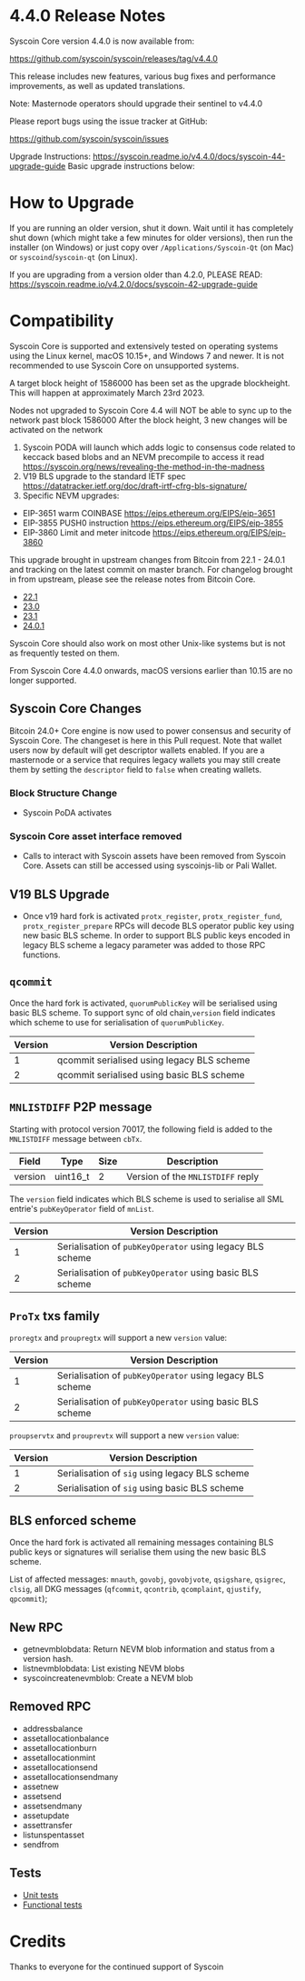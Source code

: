 4.4.0 Release Notes
======================

Syscoin Core version 4.4.0 is now available from:

  <https://github.com/syscoin/syscoin/releases/tag/v4.4.0>

This release includes new features, various bug fixes and performance
improvements, as well as updated translations.

Note: Masternode operators should upgrade their sentinel to v4.4.0 

Please report bugs using the issue tracker at GitHub:

  <https://github.com/syscoin/syscoin/issues>


Upgrade Instructions: <https://syscoin.readme.io/v4.4.0/docs/syscoin-44-upgrade-guide>
Basic upgrade instructions below:

How to Upgrade
==============

If you are running an older version, shut it down. Wait until it has completely
shut down (which might take a few minutes for older versions), then run the
installer (on Windows) or just copy over `/Applications/Syscoin-Qt` (on Mac)
or `syscoind`/`syscoin-qt` (on Linux).

If you are upgrading from a version older than 4.2.0, PLEASE READ: <https://syscoin.readme.io/v4.2.0/docs/syscoin-42-upgrade-guide>

Compatibility
==============

Syscoin Core is supported and extensively tested on operating systems using
the Linux kernel, macOS 10.15+, and Windows 7 and newer. It is not recommended
to use Syscoin Core on unsupported systems.

A target block height of 1586000 has been set as the upgrade blockheight.
This will happen at approximately March 23rd 2023.

Nodes not upgraded to Syscoin Core 4.4 will NOT be able to sync up to the network past block 1586000
After the block height, 3 new changes will be activated on the network
1. Syscoin PODA will launch which adds logic to consensus code related to keccack based blobs and an NEVM precompile to access it read <https://syscoin.org/news/revealing-the-method-in-the-madness>
2. V19 BLS upgrade to the standard IETF spec <https://datatracker.ietf.org/doc/draft-irtf-cfrg-bls-signature/>
3. Specific NEVM upgrades:
  - EIP-3651 warm COINBASE <https://eips.ethereum.org/EIPS/eip-3651>
  - EIP-3855 PUSH0 instruction <https://eips.ethereum.org/EIPS/eip-3855>
  - EIP-3860 Limit and meter initcode <https://eips.ethereum.org/EIPS/eip-3860>

This upgrade brought in upstream changes from Bitcoin from 22.1 - 24.0.1 and tracking on the latest commit on master branch.  For changelog brought in from upstream, please see the release notes from Bitcoin Core.
- [22.1](https://bitcoincore.org/en/releases/22.1/)
- [23.0](https://bitcoincore.org/en/releases/23.0/)
- [23.1](https://bitcoincore.org/en/releases/23.1/)
- [24.0.1](https://bitcoincore.org/en/releases/24.0.1/)

Syscoin Core should also work on most other Unix-like systems but is not
as frequently tested on them.

From Syscoin Core 4.4.0 onwards, macOS versions earlier than 10.15 are no
longer supported. 

Syscoin Core Changes
--------------------
Bitcoin 24.0+ Core engine is now used to power consensus and security of Syscoin Core. The changeset is here in this Pull request. Note that wallet users now by default will get descriptor wallets enabled. If you are a masternode or a service that requires legacy wallets you may still create them by setting the `descriptor` field to `false` when creating wallets.

### Block Structure Change
- Syscoin PoDA activates

### Syscoin Core asset interface removed
- Calls to interact with Syscoin assets have been removed from Syscoin Core.  Assets can still be accessed using syscoinjs-lib or Pali Wallet.

V19 BLS Upgrade
----------------

- Once v19 hard fork is activated `protx_register`, `protx_register_fund`, `protx_register_prepare` RPCs will decode BLS operator public key using new basic BLS scheme. In order to support BLS public keys encoded in legacy BLS scheme a legacy parameter was added to those RPC functions.

`qcommit`
--------------------

Once the hard fork is activated, `quorumPublicKey` will be serialised using basic BLS scheme.
To support sync of old chain,`version` field indicates which scheme to use for serialisation of `quorumPublicKey`.

| Version | Version Description                                     |
|---------|---------------------------------------------------------|
| 1       | qcommit serialised using legacy BLS scheme              |
| 2       | qcommit serialised using basic BLS scheme               |

`MNLISTDIFF` P2P message
--------

Starting with protocol version 70017, the following field is added to the `MNLISTDIFF` message between `cbTx`.

| Field               | Type | Size | Description                       |
|---------------------| --- | --- |-----------------------------------|
| version             | uint16_t | 2 | Version of the `MNLISTDIFF` reply |

The `version` field indicates which BLS scheme is used to serialise all SML entrie's `pubKeyOperator` field of `mnList`.

| Version | Version Description                                       |
|---------|-----------------------------------------------------------|
| 1       | Serialisation of `pubKeyOperator` using legacy BLS scheme |
| 2       | Serialisation of `pubKeyOperator` using basic BLS scheme  |

`ProTx` txs family 
--------

`proregtx` and `proupregtx` will support a new `version` value:

| Version | Version Description                                       |
|---------|-----------------------------------------------------------|
| 1       | Serialisation of `pubKeyOperator` using legacy BLS scheme |
| 2       | Serialisation of `pubKeyOperator` using basic BLS scheme  |

`proupservtx` and `prouprevtx` will support a new `version` value:

| Version | Version Description                            |
|---------|------------------------------------------------|
| 1       | Serialisation of `sig` using legacy BLS scheme |
| 2       | Serialisation of `sig` using basic BLS scheme  |


BLS enforced scheme
--------
Once the hard fork is activated all remaining messages containing BLS public keys or signatures will serialise them using the new basic BLS scheme.

List of affected messages:
`mnauth`, `govobj`, `govobjvote`,  `qsigshare`, `qsigrec`, `clsig`, all DKG messages (`qfcommit`, `qcontrib`, `qcomplaint`, `qjustify`, `qpcommit`);

New RPC
-------
- getnevmblobdata: Return NEVM blob information and status from a version hash.
- listnevmblobdata: List existing NEVM blobs
- syscoincreatenevmblob: Create a NEVM blob

Removed RPC
-----------
- addressbalance
- assetallocationbalance
- assetallocationburn
- assetallocationmint
- assetallocationsend
- assetallocationsendmany
- assetnew
- assetsend
- assetsendmany
- assetupdate
- assettransfer
- listunspentasset
- sendfrom

Tests
-----
- [Unit tests](https://github.com/syscoin/syscoin/tree/master/src/test)
- [Functional tests](https://github.com/syscoin/syscoin/tree/master/test/functional)

Credits
=======

Thanks to everyone for the continued support of Syscoin

